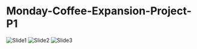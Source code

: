 # Monday-Coffee-Expansion-Project-P1
![Slide1](https://github.com/user-attachments/assets/ea42295b-8688-4748-892e-f1af9d8f6481)
![Slide2](https://github.com/user-attachments/assets/3bc90713-752c-494e-8c48-0c5017341b75)
![Slide3](https://github.com/user-attachments/assets/1c73e13d-d3e6-4667-bd43-22f9ebc0a5be)
